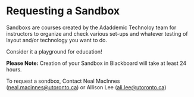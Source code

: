 # Requesting a Sandbox

Sandboxs are courses created by the Adaddemic Technoloy team for instructors to organize and check various set-ups and whatever testing of layout and/or technology you want to do.

Consider it a playground for education!

**Please Note:** Creation of your Sandbox in Blackboard will take at least 24 hours. 

To request a sondbox, Contact Neal MacInnes (neal.macinnes@utoronto.ca) or Allison Lee (ali.lee@utoronto.ca)
